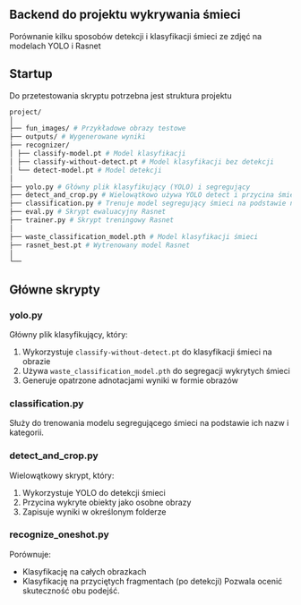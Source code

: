 ## Backend do projektu wykrywania śmieci
Porównanie kilku sposobów detekcji i klasyfikacji śmieci ze zdjęć na modelach YOLO i Rasnet

## Startup
Do przetestowania skryptu potrzebna jest struktura projektu

```bash
project/
│
├── fun_images/ # Przykładowe obrazy testowe
├── outputs/ # Wygenerowane wyniki
├── recognizer/
│ ├── classify-model.pt # Model klasyfikacji
│ ├── classify-without-detect.pt # Model klasyfikacji bez detekcji
│ └── detect-model.pt # Model detekcji
│
├── yolo.py # Główny plik klasyfikujący (YOLO) i segregujący
├── detect_and_crop.py # Wielowątkowo używa YOLO detect i przycina śmieci
├── classification.py # Trenuje model segregujący śmieci na podstawie nazw
├── eval.py # Skrypt ewaluacyjny Rasnet
├── trainer.py # Skrypt treningowy Rasnet
│
├── waste_classification_model.pth # Model klasyfikacji śmieci
├── rasnet_best.pt # Wytrenowany model Rasnet
│
└──
```

## Główne skrypty

### yolo.py
Główny plik klasyfikujący, który:
1. Wykorzystuje `classify-without-detect.pt` do klasyfikacji śmieci na obrazie
2. Używa `waste_classification_model.pth` do segregacji wykrytych śmieci
3. Generuje opatrzone adnotacjami wyniki w formie obrazów

### classification.py
Służy do trenowania modelu segregującego śmieci na podstawie ich nazw i kategorii.

### detect_and_crop.py
Wielowątkowy skrypt, który:
1. Wykorzystuje YOLO do detekcji śmieci
2. Przycina wykryte obiekty jako osobne obrazy
3. Zapisuje wyniki w określonym folderze

### recognize_oneshot.py
Porównuje:
- Klasyfikację na całych obrazkach
- Klasyfikację na przyciętych fragmentach (po detekcji)
Pozwala ocenić skuteczność obu podejść.